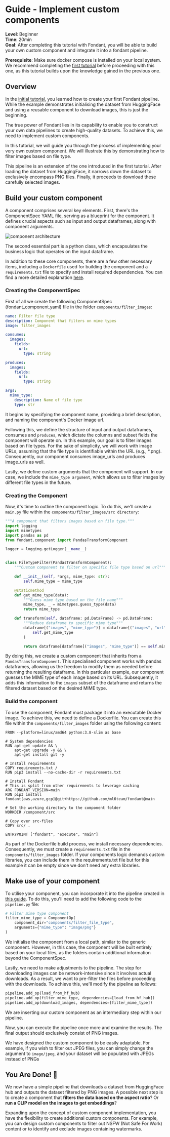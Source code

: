 # Guide - Implement custom components

**Level**: Beginner </br>
**Time**: 20min </br>
**Goal**: After completing this tutorial with Fondant, you will be able to build your own custom component and integrate it into a fondant pipeline. </br> 

**Prerequisite**: Make sure docker compose is installed on your local system.
We recommend completing the [first tutorial](/docs/guides/build_a_simple_pipeline.md) before proceeding with this one, as this tutorial builds upon the knowledge gained in the previous one.

## Overview

In the [initial tutorial](/docs/guides/build_a_simple_pipeline.md), you learned how to create your first Fondant pipeline. While the example demonstrates initialising the dataset from HuggingFace and using a reusable component to download images, this is just the beginning.

The true power of Fondant lies in its capability to enable you to construct your own data pipelines to create high-quality datasets. To achieve this, we need to implement custom components.

In this tutorial, we will guide you through the process of implementing your very own custom component. We will illustrate this by demonstrating how to filter images based on file type.

This pipeline is an extension of the one introduced in the first tutorial. After loading the dataset from HuggingFace, it narrows down the dataset to exclusively encompass PNG files. Finally, it proceeds to download these carefully selected images.


## Build your custom component

A component comprises several key elements. First, there's the ComponentSpec YAML file, serving as a blueprint for the component. It defines crucial aspects such as input and output dataframes, along with component arguments.

![component architecture](https://github.com/ml6team/fondant/blob/main/docs/art/guides/component.png?raw=true)

The second essential part is a python class, which encapsulates the business logic that operates on the input dataframe.

In addition to these core components, there are a few other necessary items, including a `Dockerfile` used for building the component and a `requirements.txt` file to specify and install required dependencies. You can find a more detailed explanation [here](custom_components.md).

### Creating the ComponentSpec

First of all we create the following ComponentSpec (fondant_component.yaml) file in the folder `components/filter_images`: 

```yaml
name: Filter file type
description: Component that filters on mime types
image: filter_images

consumes:
  images:
    fields:
      url:
        type: string

produces:
  images:
    fields:
      url:
        type: string

args:
  mime_type:
    description: Name of file type
    type: str
```

It begins by specifying the component name, providing a brief description, and naming the component's Docker image url.

Following this, we define the structure of input and output dataframes, consumes and `produces`, which dictate the columns and subset fields the component will operate on. In this example, our goal is to filter images based on file types. For the sake of simplicity, we will work with image URLs, assuming that the file type is identifiable within the URL (e.g., *.png). Consequently, our component consumes image_urls and produces image_urls as well.

Lastly, we define custom arguments that the component will support. In our case, we include the `mime_type argument`, which allows us to filter images by different file types in the future.

### Creating the Component

Now, it's time to outline the component logic. To do this, we'll create a `main.py` file within the `components/filter_images/src directory`:


```python
"""A component that filters images based on file type."""
import logging
import mimetypes
import pandas as pd
from fondant.component import PandasTransformComponent

logger = logging.getLogger(__name__)


class FileTypeFilter(PandasTransformComponent):
    """Custom component to filter on specific file type based on url"""

    def __init__(self, *args, mime_type: str):
        self.mime_type = mime_type

    @staticmethod
    def get_mime_type(data):
        """Guess mime type based on the file name"""
        mime_type, _ = mimetypes.guess_type(data)
        return mime_type

    def transform(self, dataframe: pd.DataFrame) -> pd.DataFrame:
        """Reduce dataframe to specific mime type"""
        dataframe[("images", "mime_type")] = dataframe[("images", "url")].apply(
            self.get_mime_type
        )

        return dataframe[dataframe[("images", "mime_type")] == self.mime_type]
```



By doing this, we create a custom component that inherits from a `PandasTransformComponent`. This specialised component works with pandas dataframes, allowing us the freedom to modify them as needed before returning the resulting dataframe.
In this particular example, our component guesses the MIME type of each image based on its URL. Subsequently, it adds this information to the `images` subset of the dataframe and returns the filtered dataset based on the desired MIME type.


### Build the component


To use the component, Fondant must package it into an executable Docker image. To achieve this, we need to define a Dockerfile. You can create this file within the `components/filter_images` folder using the following content:

```
FROM --platform=linux/amd64 python:3.8-slim as base

# System dependencies
RUN apt-get update && \
    apt-get upgrade -y && \
    apt-get install git -y

# Install requirements
COPY requirements.txt /
RUN pip3 install --no-cache-dir -r requirements.txt

# Install Fondant
# This is split from other requirements to leverage caching
ARG FONDANT_VERSION=main
RUN pip3 install fondant[aws,azure,gcp]@git+https://github.com/ml6team/fondant@main

# Set the working directory to the component folder
WORKDIR /component/src

# Copy over src-files
COPY src/ .

ENTRYPOINT ["fondant", "execute", "main"]
```

As part of the Dockerfile build process, we install necessary dependencies. Consequently, we must create a `requirements.txt` file in the `components/filter_images` folder. If your components logic demands custom libraries, you can include them in the requirements.txt file but for this example it can be empty since we don't need any extra libraries.



## Make use of your component

To utilise your component, you can incorporate it into the pipeline created in [this guide](/docs/guides/build_a_simple_pipeline.md). To do this, you'll need to add the following code to the `pipeline.py` file:

```python
# Filter mime type component
filter_mime_type = ComponentOp(
    component_dir="components/filter_file_type",
    arguments={"mime_type": "image/png"}
)
```

We initialise the component from a local path, similar to the generic component. However, in this case, the component will be built entirely based on your local files, as the folders contain additional information beyond the ComponentSpec.

Lastly, we need to make adjustments to the pipeline. The step for downloading images can be network-intensive since it involves actual downloads. As a result, we want to pre-filter the files before proceeding with the downloads. To achieve this, we'll modify the pipeline as follows:

```python
pipeline.add_op(load_from_hf_hub)
pipeline.add_op(filter_mime_type, dependencies=[load_from_hf_hub])
pipeline.add_op(download_images, dependencies=[filter_mime_type])
```

We are inserting our custom component as an intermediary step within our pipeline.

Now, you can execute the pipeline once more and examine the results. The final output should exclusively consist of PNG images.

We have designed the custom component to be easily adaptable. For example, if you wish to filter out JPEG files, you can simply change the argument to `image/jpeg`, and your dataset will be populated with JPEGs instead of PNGs

## You Are Done! 🎉 
We now have a simple pipeline that downloads a dataset from HuggingFace hub and outputs the dataset filtered by PNG images. A possible next step is to create a component that **filters the data based on the aspect ratio**? Or **run a CLIP model on the images to get embeddings**?

Expanding upon the concept of custom component implementation, you have the flexibility to create additional custom components. For example, you can design custom components to filter out NSFW (Not Safe For Work) content or to identify and exclude images containing watermarks.
